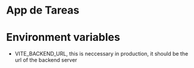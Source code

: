 # App de Tareas



# Environment variables

- VITE_BACKEND_URL, this is neccessary in production, it should be the url of the backend server
